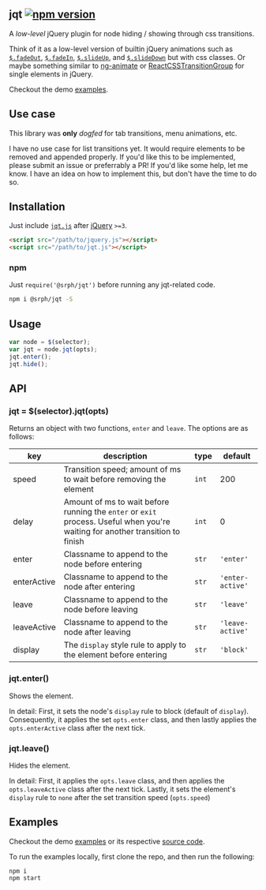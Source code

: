 ## jqt [![npm version](https://img.shields.io/npm/v/@srph/jqt.svg?style=flat)](https://www.npmjs.com/package/@srph/jqt)
A *low-level* jQuery plugin for node hiding / showing through css transitions.

Think of it as a low-level version of builtin jQuery animations such as [`$.fadeOut`](http://api.jquery.com/fadeout/), [`$.fadeIn`](http://api.jquery.com/fadein/), [`$.slideUp`](http://api.jquery.com/slideup/), and [`$.slideDown`](http://api.jquery.com/slidedown/) but with css classes. Or maybe something similar to [ng-animate](https://docs.angularjs.org/api/ngAnimate) or [ReactCSSTransitionGroup](https://facebook.github.io/react/docs/animation.html) for single elements in jQuery.

Checkout the demo [examples](https://srph.github.io/jqt).

## Use case
This library was **only** *dogfed* for tab transitions, menu animations, etc.

I have no use case for list transitions yet. It would require elements to be removed and appended properly. If you'd like this to be implemented, please submit an issue or preferrably a PR! If you'd like some help, let me know. I have an idea on how to implement this, but don't have the time to do so.

## Installation
Just include [`jqt.js`](https://raw.githubusercontent.com/srph/jqt/master/lib/jqt.js) after [jQuery](jquery) `>=3`.

```html
<script src="/path/to/jquery.js"></script>
<script src="/path/to/jqt.js"></script>
```

### npm
Just `require('@srph/jqt')` before running any jqt-related code.
```bash
npm i @srph/jqt -S
```

## Usage
```js
var node = $(selector);
var jqt = node.jqt(opts);
jqt.enter();
jqt.hide();
```

## API
### jqt = $(selector).jqt(opts)
Returns an object with two functions, `enter` and `leave`. The options are as follows:

| key | description | type | default |
|-----|-------------|------|---------|
|speed|Transition speed; amount of ms to wait before removing the element|`int`|200|
|delay|Amount of ms to wait before running the `enter` or `exit` process. Useful when you're waiting for another transition to finish|`int`|0|
|enter|Classname to append to the node before entering|`str`|`'enter'`|
|enterActive|Classname to append to the node after entering|`str`|`'enter-active'`|
|leave|Classname to append to the node before leaving|`str`|`'leave'`|
|leaveActive|Classname to append to the node after leaving|`str`|`'leave-active'`|
|display|The `display` style rule to apply to the element before entering|`str`|`'block'`|

### jqt.enter()
Shows the element.

In detail: First, it sets the node's `display` rule to block (default of `display`). Consequently, it applies the set `opts.enter` class, and then lastly applies the `opts.enterActive` class after the next tick.

### jqt.leave()
Hides the element.

In detail: First, it applies the `opts.leave` class, and then applies the `opts.leaveActive` class after the next tick. Lastly, it sets the element's `display` rule to `none` after the set transition speed (`opts.speed`)

## Examples
Checkout the demo [examples](https://srph.github.io/jqt) or its respective [source code](docs).

To run the examples locally, first clone the repo, and then run the following:
```
npm i
npm start
```